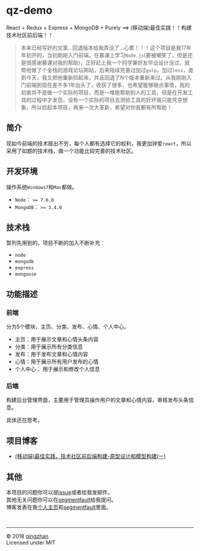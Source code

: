 # qz-demo

React + Redux + Express + MongoDB + Purely ==> (移动端)最佳实践！！构建技术社区前后端！！

> 本来已经写好的文案...回退版本给我弄没了...心累！！！这个项目是我17年年初开的，当初刚刚入门前端，在慕课上学习`Node.js`(要被嘲笑了，但是还是很感谢慕课对我的帮助)，正好赶上我一个同学兼好友毕业设计没过，就帮他做了个全栈的游戏论坛网站，后来陆续完善过加过`gulp`，加过`less`，直到今天，我又把他重新捡起来，并且回退了N个版本重新来过。从我刚刚入门前端到现在差不多1年出头了，收获了很多，也希望能够做点事情，我的初衷并不是做一个实际的项目，而是一堆能帮助别人的工具，但是在开发工具的过程中才发现，没有一个实际的项目去测验工具的好坏我只能凭空想象，所以捡起本项目，再来一次大革新，希望对你我都有所帮助！

## 简介

现如今前端的技术层出不穷，每个人都有选择它的权利，我更加钟爱`react`，所以采用了如题的技术栈，做一个功能比较完善的技术社区。

## 开发环境

操作系统`Windows7`和`Mac`都做。

  - `Node`：     `>= 7.6.0`
  - `MongoDB`：  `>= 3.4.0`

## 技术栈

暂列先用到的，项目不断的加入不断补充：
   
   - `node`
   - `mongodb`
   - `express`
   - `mongoose`

## 功能描述

### 前端

分为5个模块，主页、分类、发布、心情、个人中心。

   - 主页：用于展示文章和心情头条内容
   - 分类：用于展示所有分类信息
   - 发布：用于发布文章和心情内容
   - 心情：用于展示所有用户发布的心情
   - 个人中心： 用于展示和修改个人信息

### 后端

构建后台管理界面，主要用于管理员操作用户的文章和心情内容，审核发布头条信息。

具体还在思考。

## 项目博客

  - [(移动端)最佳实践，技术社区前后端构建-原型设计和模型构建(一)]()

## 其他

本项目的问题你可以提[issue](https://github.com/yudaren007007/qz-demo/issues/new)或者给我发邮件。<br>
其他无关问题你可以在[segmentfault](https://segmentfault.com/u/qingzhan)给我提问。<br>
博客发表在我[个人主页](http://www.yujunren.com/blog/)和[segmentfault](https://segmentfault.com/blog/qingzhan)里面。<br>

<br>

---

&copy; 2018 [qingzhan](https://github.com/yudaren007007)
<br>
Licensed under MIT